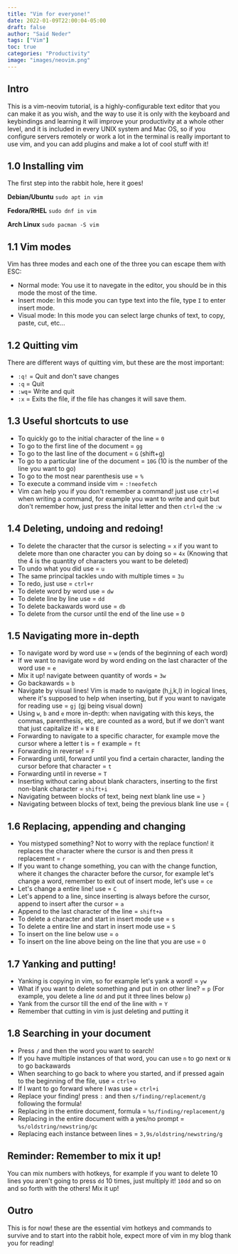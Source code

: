 ```yaml
---
title: "Vim for everyone!"
date: 2022-01-09T22:00:04-05:00
draft: false
author: "Said Neder"
tags: ["Vim"]
toc: true
categories: "Productivity"
image: "images/neovim.png"
---
```


## Intro

This is a vim-neovim tutorial, is a highly-configurable text editor that you can make it as you wish, and the way to use it is only with the keyboard and keybindings and learning it will improve your productivity at a whole other level, and it is included in every UNIX system and Mac OS, so if you configure servers remotely or work a lot in the terminal is really important to use vim, and you can add plugins and make a lot of cool stuff with it!

## 1.0 Installing vim
The first step into the rabbit hole, here it goes!

**Debian/Ubuntu**
`sudo apt in vim`

**Fedora/RHEL**
`sudo dnf in vim`

**Arch Linux**
`sudo pacman -S vim`

## 1.1 Vim modes
Vim has three modes and each one of the three you can escape them with ESC:

- Normal mode: You use it to navegate in the editor, you should be in this mode the most of the time.
- Insert mode: In this mode you can type text into the file, type `I` to enter insert mode.
- Visual mode: In this mode you can select large chunks of text, to copy, paste, cut, etc...

## 1.2 Quitting vim
There are different ways of quitting vim, but these are the most important:

- `:q!` = Quit and don't save changes
- `:q` = Quit
- `:wq`= Write and quit
- `:x` = Exits the file, if the file has changes it will save them.

## 1.3 Useful shortcuts to use
- To quickly go to the initial character of the line = `0`
- To go to the first line of the document = `gg`
- To go to the last line of the document = `G` (shift+g)
- To go to a particular line of the document = `10G` (10 is the number of the line you want to go)
- To go to the most near parenthesis use = `%`
- To execute a command inside vim = `:!neofetch`
- Vim can help you if you don't remember a command! just use `ctrl+d` when writing a command, for example you want to write and quit but don't remember how, just press the inital letter and then `ctrl+d` the `:w`

## 1.4 Deleting, undoing and redoing!
- To delete the character that the cursor is selecting = `x`
if you want to delete more than one character you can by doing so = `4x` (Knowing that the 4 is the quantity of characters you want to be deleted)
- To undo what you did use = `u`
- The same principal tackles undo with multiple times = `3u`
- To redo, just use = `ctrl+r`
- To delete word by word use = `dw`
- To delete line by line use = `dd`
- To delete backawards word use = `db`
- To delete from the cursor until the end of the line use = `D`

## 1.5 Navigating more in-depth
- To navigate word by word use = `w` (ends of the beginning of each word)
- If we want to navigate word by word ending on the last character of the word use = `e`
- Mix it up! navigate between quantity of words = `3w`
- Go backawards = `b`
- Navigate by visual lines! Vim is made to navigate (h,j,k,l) in logical lines, where it's supposed to help when inserting, but if you want to navigate for reading use = `gj` (gj being visual down)
- Using `w`, `b` and `e` more in-depth: when navigating with this keys, the commas, parenthesis, etc, are counted as a word, but if we don't want that just capitalize it! = `W` `B` `E`
- Forwarding to navigate to a specific character, for example move the cursor where a letter t is = `f` example = `ft`
- Forwarding in reverse! = `F`
- Forwarding until, forward until you find a certain character, landing the cursor before that character = `t`
- Forwarding until in reverse = `T`
- Inserting without caring about blank characters, inserting to the first non-blank character = `shift+i`
- Navigating between blocks of text, being next blank line use = `}`
- Navigating between blocks of text, being the previous blank line use = `{`

## 1.6 Replacing, appending and changing
- You mistyped something? Not to worry with the replace function! it replaces the character where the cursor is and then press it replacement = `r`
- If you want to change something, you can with the change function, where it changes the character before the cursor, for example let's change a word, remember to exit out of insert mode, let's use = `ce`
- Let's change a entire line! use = `C`
- Let's append to a line, since inserting is always before the cursor, append to insert after the cursor = `a`
- Append to the last character of the line = `shift+a`
- To delete a character and start in insert mode use = `s`
- To delete a entire line and start in insert mode use = `S`
- To insert on the line below use = `o`
- To insert on the line above being on the line that you are use = `O`

## 1.7 Yanking and putting!
- Yanking is copying in vim, so for example let's yank a word! = `yw` 
- What if you want to delete something and put in on other line? = `p` (For example, you delete a line `dd` and put it three lines below `p`)
- Yank from the cursor till the end of the line with = `Y`
- Remember that cutting in vim is just deleting and putting it

## 1.8 Searching in your document
- Press `/` and then the word you want to search!
- If you have multiple instances of that word, you can use `n` to go next or 
`N` to go backawards
- When searching to go back to where you started, and if pressed again to the beginning of the file, use = `ctrl+o` 
- If I want to go forward where I was use = `ctrl+i`
- Replace your finding! press `:` and then `s/finding/replacement/g` following the formula!
- Replacing in the entire document, formula = `%s/finding/replacement/g`
- Replacing in the entire document with a yes/no prompt = `%s/oldstring/newstring/gc`
- Replacing each instance between lines = `3,9s/oldstring/newstring/g`


## Reminder: Remember to mix it up!
You can mix numbers with hotkeys, for example if you want to delete 10 lines you aren't going to press `dd` 10 times, just multiply it! `10dd` and so on and so forth with the others! Mix it up!

## Outro
This is for now! these are the essential vim hotkeys and commands to survive and to start into the rabbit hole, expect more of vim in my blog thank you for reading!
